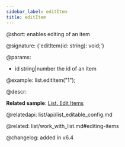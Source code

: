 ```yaml
---
sidebar_label: editItem
title: editItem
---          
```


@short: enables editing of an item

@signature: {'editItem(id: string): void;'}

@params:
- id	string|number		the id of an item

@example:
list.editItem("1");



@descr:

**Related sample**: [List. Edit Items](https://snippet.dhtmlx.com/6wsxgswc)

@relatedapi: list/api/list_editable_config.md

@related: list/work_with_list.md#editing-items

@changelog: added in v6.4